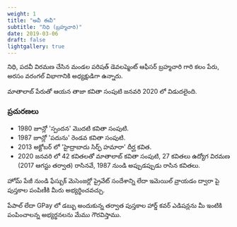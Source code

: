 ```yaml
---
weight: 1
title: "అవీ ఈవీ"
subtitle: "నిధి (బ్రహ్మచారి)"
date: 2019-03-06
draft: false
lightgallery: true
---
```


నిధి, పదవీ విరమణ చేసిన మండల పరిషత్ డెవలప్మెంట్ ఆఫీసర్ బ్రహ్మచారి గారి కలం పేరు, అరసం వరంగల్ విభాగానికి అధ్యక్షుడిగా ఉన్నారు.

మాతాలాబ్ పేరుతో ఆయన తాజా కవితా సంపుటి జనవరి 2020 లో విడుదలైంది.

### ప్రచురణలు

- 1980 జూన్లో 'స్పందన' మొదటి కవితా సంపుటి.
- 1987 జూన్లో 'పదును' రెండవ కవితా సంపుటి.
- 2013 అక్టోబర్ లో 'హైద్రాబాదు సిర్ఫ్ హమారా' దీర్ఘ కవిత.
- 2020 జనవరి లో 42 కవితలతో మాతాలాబ్ కవితా సంపుటి, 27 కవితలు ఉద్యోగ విరమణ (2017 ఆగస్టు తర్వాత) రాసినవే, 1987 నుండి అప్పుడప్పుడు రాసిన కవితలు.

హోమ్ పేజీ నుండి ఫేస్బుక్ మెసెంజర్లో ప్రైవేట్ సందేశాన్ని లేదా ఇమెయిల్ వ్రాయడం ద్వారా పై పుస్తకాల పంపిణీకి మీరు అభ్యర్థించవచ్చు.

పేపాల్ లేదా GPay లో డబ్బు అందుకున్న తర్వాత పుస్తకాల హార్డ్ కవర్ ఎడిషన్లను మీ ఇంటికి పంపించాలన్న అభ్యర్థనలను మేము గౌరవిస్తాము.
